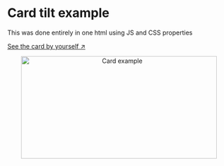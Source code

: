 # Card tilt example

This was done entirely in one html using JS and CSS properties

<a href="https://xchoki.github.io/card-tilt/" target="_blank">See the card by yourself ↗</a>

<p align="center">
  <img src="https://i.imgur.com/MoaAea3.gif" width="443" height="232" alt="Card example"/>
</p>
